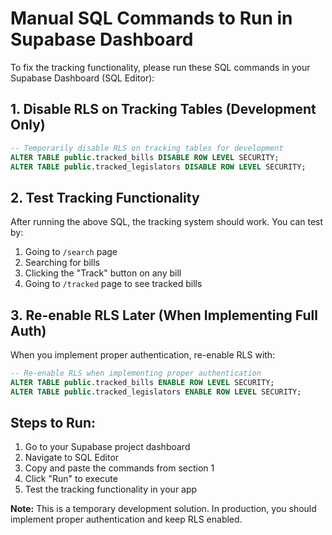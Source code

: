 # Manual SQL Commands to Run in Supabase Dashboard

To fix the tracking functionality, please run these SQL commands in your Supabase Dashboard (SQL Editor):

## 1. Disable RLS on Tracking Tables (Development Only)

```sql
-- Temporarily disable RLS on tracking tables for development
ALTER TABLE public.tracked_bills DISABLE ROW LEVEL SECURITY;
ALTER TABLE public.tracked_legislators DISABLE ROW LEVEL SECURITY;
```

## 2. Test Tracking Functionality

After running the above SQL, the tracking system should work. You can test by:

1. Going to `/search` page
2. Searching for bills
3. Clicking the "Track" button on any bill
4. Going to `/tracked` page to see tracked bills

## 3. Re-enable RLS Later (When Implementing Full Auth)

When you implement proper authentication, re-enable RLS with:

```sql
-- Re-enable RLS when implementing proper authentication
ALTER TABLE public.tracked_bills ENABLE ROW LEVEL SECURITY;
ALTER TABLE public.tracked_legislators ENABLE ROW LEVEL SECURITY;
```

## Steps to Run:

1. Go to your Supabase project dashboard
2. Navigate to SQL Editor
3. Copy and paste the commands from section 1
4. Click "Run" to execute
5. Test the tracking functionality in your app

**Note:** This is a temporary development solution. In production, you should implement proper authentication and keep RLS enabled.